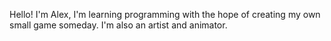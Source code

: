 Hello!
I'm Alex, I'm learning programming with the hope of creating my own small game someday.
I'm also an artist and animator.

<!---
Tapinix/Tapinix is a ✨ special ✨ repository because its `README.md` (this file) appears on your GitHub profile.
You can click the Preview link to take a look at your changes.
--->
